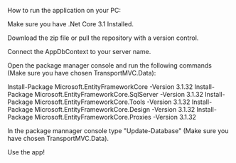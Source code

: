 How to run the application on your PC:

Make sure you have .Net Core 3.1 Installed.

Download the zip file or pull the repository with a version control.

Connect the AppDbContext to your server name.

Open the package manager console and run the following commands (Make sure you have chosen TransportMVC.Data):

Install-Package Microsoft.EntityFrameworkCore -Version 3.1.32 Install-Package Microsoft.EntityFrameworkCore.SqlServer -Version 3.1.32 Install-Package Microsoft.EntityFrameworkCore.Tools -Version 3.1.32 Install-Package Microsoft.EntityFrameworkCore.Design -Version 3.1.32 Install-Package Microsoft.EntityFrameworkCore.Proxies -Version 3.1.32

In the package mannager console type "Update-Database" (Make sure you have chosen TransportMVC.Data).

Use the app!
